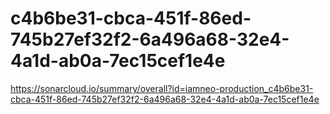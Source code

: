 # c4b6be31-cbca-451f-86ed-745b27ef32f2-6a496a68-32e4-4a1d-ab0a-7ec15cef1e4e
https://sonarcloud.io/summary/overall?id=iamneo-production_c4b6be31-cbca-451f-86ed-745b27ef32f2-6a496a68-32e4-4a1d-ab0a-7ec15cef1e4e
